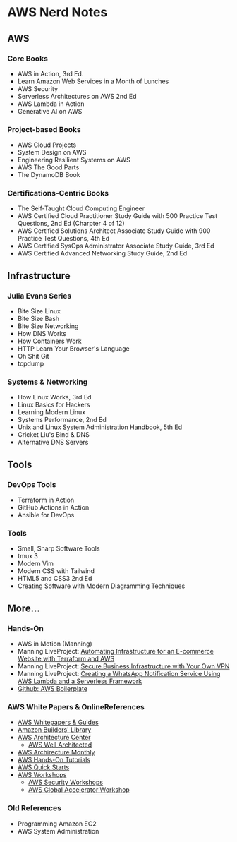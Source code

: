 # AWS Nerd Notes

## AWS

### Core Books
- AWS in Action, 3rd Ed.
- Learn Amazon Web Services in a Month of Lunches
- AWS Security
- Serverless Architectures on AWS 2nd Ed
- AWS Lambda in Action
- Generative AI on AWS

### Project-based Books
- AWS Cloud Projects
- System Design on AWS
- Engineering Resilient Systems on AWS
- AWS The Good Parts
- The DynamoDB Book

### Certifications-Centric Books
- The Self-Taught Cloud Computing Engineer
- AWS Certified Cloud Practitioner Study Guide with 500 Practice Test Questions, 2nd Ed (Charpter 4 of 12)
- AWS Certified Solutions Architect Associate Study Guide with 900 Practice Test Questions, 4th Ed
- AWS Certified SysOps Administrator Associate Study Guide, 3rd Ed
- AWS Certified Advanced Networking Study Guide, 2nd Ed

## Infrastructure

### Julia Evans Series
- Bite Size Linux
- Bite Size Bash
- Bite Size Networking
- How DNS Works
- How Containers Work
- HTTP Learn Your Browser's Language
- Oh Shit Git
- tcpdump

### Systems & Networking

- How Linux Works, 3rd Ed
- Linux Basics for Hackers
- Learning Modern Linux
- Systems Performance, 2nd Ed
- Unix and Linux System Administration Handbook, 5th Ed
- Cricket Liu's Bind & DNS
- Alternative DNS Servers

## Tools

### DevOps Tools

- Terraform in Action
- GitHub Actions in Action
- Ansible for DevOps

### Tools

- Small, Sharp Software Tools
- tmux 3
- Modern Vim
- Modern CSS with Tailwind
- HTML5 and CSS3 2nd Ed
- Creating Software with Modern Diagramming Techniques

## More...

### Hands-On
- AWS in Motion (Manning)
- Manning LiveProject: [Automating Infrastructure for an E-commerce Website with Terraform and AWS](https://www.manning.com/liveproject/automating-infrastructure-for-an-e-commerce-website-with-terraform-and-aws)
- Manning LiveProject: [Secure Business Infrastructure with Your Own VPN](https://www.manning.com/liveproject/secure-business-infrastructure-with-a-custom-vpn)
- Manning LiveProject: [Creating a WhatsApp Notification Service Using AWS Lambda and a Serverless Framework](https://www.manning.com/liveproject/creating-a-whatsapp-notification-service-using-aws-lambda-and-a-serverless-framework)
- [Github: AWS Boilerplate](https://github.com/apptension/aws-boilerplate)

### AWS White Papers & OnlineReferences
- [AWS Whitepapers & Guides](https://aws.amazon.com/whitepapers/?icmpid=link_from_docs_website&whitepapers-main.sort-by=item.additionalFields.sortDate&whitepapers-main.sort-order=desc)
- [Amazon Builders' Library](https://aws.amazon.com/builders-library/)
- [AWS Architecture Center](https://aws.amazon.com/architecture/?awsf.quickstart-architecture-page-filter=highlight%23new)
  - [AWS Well Architected](https://aws.amazon.com/architecture/well-architected/?achp_wa1&wa-lens-whitepapers.sort-by=item.additionalFields.sortDate&wa-lens-whitepapers.sort-order=desc)
- [AWS Archirecture Monthly](https://aws.amazon.com/whitepapers/kindle/?icmpid=link_from_docs_website)
- [AWS Hands-On Tutorials](https://aws.amazon.com/getting-started/hands-on/?awsf.getting-started-category=category%23compute%7Ccategory%23databases)
- [AWS Quick Starts](https://aws.amazon.com/quickstart/?quickstart-all.sort-by=item.additionalFields.sortDate&quickstart-all.sort-order=desc)
- [AWS Workshops](https://awsworkshop.io/)
  + [AWS Security Workshops](https://awssecworkshops.com/)
  + [AWS Global Accelerator Workshop](https://intro-to-global-accelerator.workshop.aws/)

### Old References
- Programming Amazon EC2
- AWS System Administration